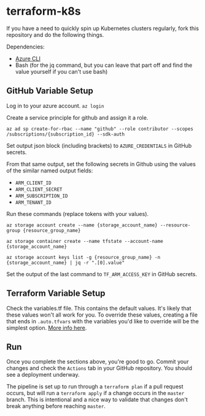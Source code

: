 # terraform-k8s
If you have a need to quickly spin up Kubernetes clusters regularly, fork this repository and do the following things.

Dependencies:

* [Azure CLI](https://docs.microsoft.com/en-us/cli/azure/install-azure-cli?view=azure-cli-latest)
* Bash (for the jq command, but you can leave that part off and find the value yourself if you can't use bash)

## GitHub Variable Setup
Log in to your azure account.
```az login```

Create a service principle for github and assign it a role.

```az ad sp create-for-rbac --name "github" --role contributor --scopes /subscriptions/{subscription_id} --sdk-auth```

Set output json block (including brackets) to `AZURE_CREDENTIALS` in GitHub secrets.

From that same output, set the following secrets in Github using the values of the similar named output fields:

* `ARM_CLIENT_ID`
* `ARM_CLIENT_SECRET`
* `ARM_SUBSCRIPTION_ID`
* `ARM_TENANT_ID`

Run these commands (replace tokens with your values).

```az storage account create --name {storage_account_name} --resource-group {resource_group_name}```

```az storage container create --name tfstate --account-name {storage_account_name}```

```az storage account keys list -g {resource_group_name} -n {storage_account_name} | jq -r ".[0].value"```

Set the output of the last command to `TF_ARM_ACCESS_KEY` in GitHub secrets.

## Terraform Variable Setup

Check the variables.tf file. This contains the default values. It's likely that these values won't all work for you. To override these values, creating a file that ends in `.auto.tfvars` with the variables you'd like to override will be the simplest option. [More info here](https://www.terraform.io/docs/configuration/variables.html#variable-definitions-tfvars-files).

## Run

Once you complete the sections above, you're good to go. Commit your changes and check the `Actions` tab in your GitHub repository. You should see a deployment underway.

The pipeline is set up to run through a `terraform plan` if a pull request occurs, but will run a `terraform apply` if a change occurs in the `master` branch. This is intentional and a nice way to validate that changes don't break anything before reaching `master`.